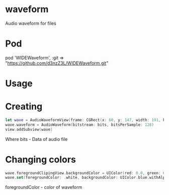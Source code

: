 # waveform
Audio waveform for files
# Pod
 pod 'WIDEWaveform', :git => "https://github.com/d3nzZ3L/WIDEWaveform.git"
# Usage
# Creating
```swift
let wave = AudioWaveformView(frame: CGRect(x: 60, y: 147, width: 191, height: 28))
wave.waveform = AudioWaveform(bitstream: bits, bitsPerSample: 128)
view.addSubview(wave)
```
Where bits - Data of audio file

# Changing colors
```swift
wave.foregroundClipingView.backgroundColor = UIColor(red: 0.0, green: 60.0 / 255.0, blue: 109.0 / 255.0, alpha: 1.0)
wave.set(foregroundColor: .white, backgroundColor: UIColor.blue.withAlphaComponent(0.5))
```
foregroundColor - color of waveform
